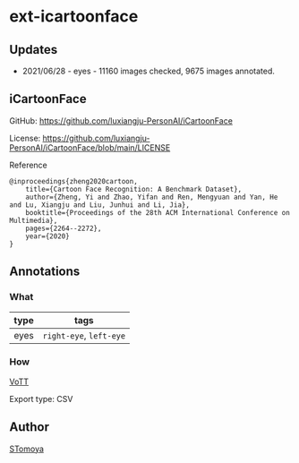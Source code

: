 
# ext-icartoonface

## Updates

- 2021/06/28 - eyes - 11160 images checked, 9675 images annotated.

## iCartoonFace

GitHub: https://github.com/luxiangju-PersonAI/iCartoonFace

License: https://github.com/luxiangju-PersonAI/iCartoonFace/blob/main/LICENSE

Reference
```text
@inproceedings{zheng2020cartoon,
    title={Cartoon Face Recognition: A Benchmark Dataset},
    author={Zheng, Yi and Zhao, Yifan and Ren, Mengyuan and Yan, He and Lu, Xiangju and Liu, Junhui and Li, Jia},
    booktitle={Proceedings of the 28th ACM International Conference on Multimedia},
    pages={2264--2272},
    year={2020}
}
```

## Annotations

### What

|type|tags|
|----|----|
|eyes|`right-eye`, `left-eye`|

### How

[VoTT](https://github.com/microsoft/VoTT)

Export type: CSV

## Author

[STomoya](https://github.com/STomoya)
